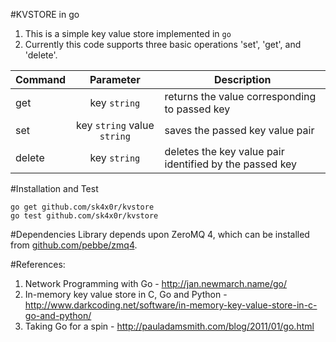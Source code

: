 #KVSTORE in go
1. This is a simple key value store implemented in `go`
2. Currently this code supports three basic operations 'set', 'get', and 'delete'.


| Command	| Parameter			| Description  
| -------------	|:-------------:		| -----------
| get		| key `string` 			| returns the value corresponding to passed key
| set		| key `string` value `string`  	| saves the passed key value pair
| delete	| key `string`			| deletes the key value pair identified by the passed key

#Installation and Test

```
go get github.com/sk4x0r/kvstore
go test github.com/sk4x0r/kvstore
```

#Dependencies
Library depends upon ZeroMQ 4, which can be installed from [github.com/pebbe/zmq4](github.com/pebbe/zmq4).

#References:
1. Network Programming with Go - http://jan.newmarch.name/go/
2. In-memory key value store in C, Go and Python - http://www.darkcoding.net/software/in-memory-key-value-store-in-c-go-and-python/
3. Taking Go for a spin - http://pauladamsmith.com/blog/2011/01/go.html
